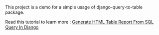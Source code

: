 This project is a demo for a simple usage of django-query-to-table package.

Read this tutorial to learn more : [Generate HTML Table Report From SQL Query In Django](https://mshaeri.com/blog/generate-html-table-report-from-sql-query-in-django/)